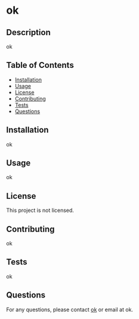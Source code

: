 
# ok

## Description
ok

## Table of Contents
- [Installation](#installation)
- [Usage](#usage)
- [License](#license)
- [Contributing](#contributing)
- [Tests](#tests)
- [Questions](#questions)

## Installation
ok

## Usage
ok

## License
This project is not licensed.

## Contributing
ok

## Tests
ok

## Questions
For any questions, please contact [ok](https://github.com/ok) or email at ok.

